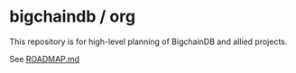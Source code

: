 # bigchaindb / org

This repository is for high-level planning of BigchainDB and allied projects.

See [ROADMAP.md](ROADMAP.md)
